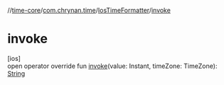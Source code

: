 //[time-core](../../../index.md)/[com.chrynan.time](../index.md)/[IosTimeFormatter](index.md)/[invoke](invoke.md)

# invoke

[ios]\
open operator override fun [invoke](invoke.md)(value: Instant, timeZone: TimeZone): [String](https://kotlinlang.org/api/latest/jvm/stdlib/kotlin/-string/index.html)
